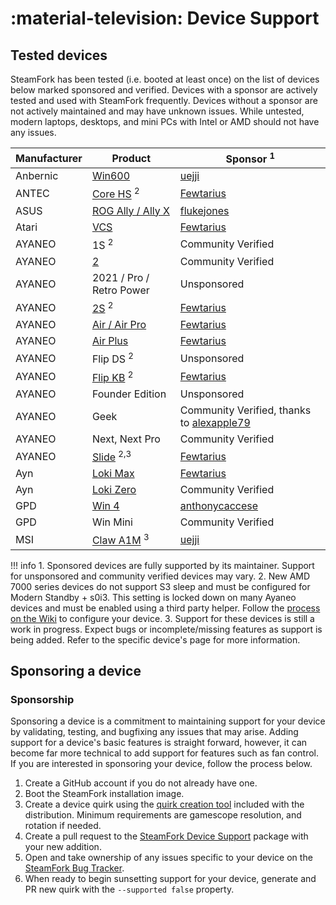 # :material-television: Device Support

## Tested devices

SteamFork has been tested (i.e. booted at least once) on the list of devices below marked sponsored and verified.  Devices with a sponsor are actively tested and used with SteamFork frequently.  Devices without a sponsor are not actively maintained and may have unknown issues. While untested, modern laptops, desktops, and mini PCs with Intel or AMD should not have any issues.

| Manufacturer | Product | Sponsor <sup>1</sup> |
| -- | -- | -- |
| Anbernic | [Win600](anbernic/win600) | [uejji](https://github.com/uejji) |
| ANTEC | [Core HS](antec/core-hs) <sup>2</sup> | [Fewtarius](https://github.com/fewtarius) |
| ASUS | [ROG Ally / Ally X](asus/rog-ally) | [flukejones](https://github.com/flukejones) |
| Atari | [VCS](atari/vcs) | [Fewtarius](https://github.com/fewtarius) |
| AYANEO | 1S <sup>2</sup> | Community Verified |
| AYANEO | [2](ayaneo/ayaneo-2) | Community Verified |
| AYANEO | 2021 / Pro / Retro Power | Unsponsored |
| AYANEO | [2S](ayaneo/ayaneo-2) <sup>2</sup> | [Fewtarius](https://github.com/fewtarius) |
| AYANEO | [Air / Air Pro](ayaneo/air) | [Fewtarius](https://github.com/fewtarius) |
| AYANEO | [Air Plus](ayaneo/air-plus) | [Fewtarius](https://github.com/fewtarius) |
| AYANEO | Flip DS <sup>2</sup> | Unsponsored |
| AYANEO | [Flip KB](ayaneo/flip) <sup>2</sup> | [Fewtarius](https://github.com/fewtarius) |
| AYANEO | Founder Edition | Unsponsored |
| AYANEO | Geek | Community Verified, thanks to [alexapple79](https://www.youtube.com/watch?v=4iBE-PUC_0Y) |
| AYANEO | Next, Next Pro | Community Verified |
| AYANEO | [Slide](ayaneo/slide) <sup>2,3</sup> | [Fewtarius](https://github.com/fewtarius) |
| Ayn | [Loki Max](ayn/loki-max) | [Fewtarius](https://github.com/fewtarius) |
| Ayn | [Loki Zero](ayn/loki-zero) | Community Verified |
| GPD | [Win 4](gpd/win4) | [anthonycaccese](https://github.com/anthonycaccese) |
| GPD | Win Mini | Community Verified |
| MSI | [Claw A1M](msi/claw-a1m) <sup>3</sup> | [uejji](https://github.com/uejji) |

!!! info
    1. Sponsored devices are fully supported by its maintainer.  Support for unsponsored and community verified devices may vary.
    2. New AMD 7000 series devices do not support S3 sleep and must be configured for Modern Standby + s0i3.  This setting is locked down on many Ayaneo devices and must be enabled using a third party helper.  Follow the [process on the Wiki](https://wiki.steamfork.org/troubleshooting/#enabling-modern-sleep-on-7000-series-amd-based-devices) to configure your device.
    3. Support for these devices is still a work in progress. Expect bugs or incomplete/missing features as support is being added. Refer to the specific device's page for more information.

## Sponsoring a device

### Sponsorship
Sponsoring a device is a commitment to maintaining support for your device by validating, testing, and bugfixing any issues that may arise.  Adding support for a device's basic features is straight forward, however, it can become far more technical to add support for features such as fan control.  If you are interested in sponsoring your device, follow the process below.

1. Create a GitHub account if you do not already have one.
2. Boot the SteamFork installation image.
3. Create a device quirk using the [quirk creation tool](https://wiki.steamfork.org/contribute/quirks/) included with the distribution.  Minimum requirements are gamescope resolution, and rotation if needed.
4. Create a pull request to the [SteamFork Device Support](https://github.com/SteamFork/distribution/tree/main/PKGBUILD/steamfork-device-support) package with your new addition.
5. Open and take ownership of any issues specific to your device on the [SteamFork Bug Tracker](https://github.com/SteamFork/bugtracker).
6. When ready to begin sunsetting support for your device, generate and PR new quirk with the `--supported false` property.
